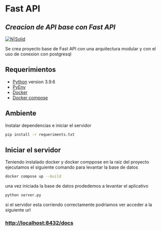 # Fast API

## _Creacion de API base con Fast API_

[![N|Solid](https://fastapi.tiangolo.com/img/logo-margin/logo-teal.png)](https://fastapi.tiangolo.com)

Se crea proyecto base de Fast API con una arquitectura modular y con el uso de conexion con postgresql

## Requerimientos

- [Python](https://www.python.org/downloads/) version 3.9.6
- [PyEnv](https://github.com/pyenv/pyenv#installation)
- [Docker](https://docs.docker.com/get-docker/)
- [Docker compose](https://docs.docker.com/compose/install/)

## Ambiente

Instalar dependencias e iniciar el servidor

```sh
pip install -r requeriments.txt
```

## Iniciar el servidor

Teniendo instalado docker y docker comppose en la raiz del proyecto ejecutamos el siguiente comando para levantar la base de datos

```sh
docker compose up --build
```

una vez iniciada la base de datos prodedemos a levantar el aplicativo

```sh
python server.py
```

si el servidor esta corriendo correctamente podriamos ver
acceder a la siguiente url

### [http://localhost:8432/docs](http://localhost:8432/docs)
